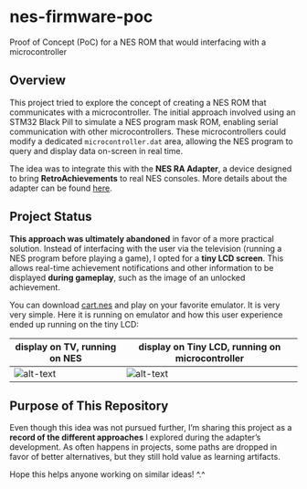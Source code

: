 # nes-firmware-poc
Proof of Concept (PoC) for a NES ROM that would interfacing with a microcontroller

## Overview
This project tried to explore the concept of creating a NES ROM that communicates with a microcontroller. The initial approach involved using an STM32 Black Pill to simulate a NES program mask ROM, enabling serial communication with other microcontrollers. These microcontrollers could modify a dedicated `microcontroller.dat` area, allowing the NES program to query and display data on-screen in real time.

The idea was to integrate this with the **NES RA Adapter**, a device designed to bring **RetroAchievements** to real NES consoles. More details about the adapter can be found [here](https://retroachievements.org/viewtopic.php?t=29198).

## Project Status
**This approach was ultimately abandoned** in favor of a more practical solution. Instead of interfacing with the user via the television (running a NES program before playing a game), I opted for a **tiny LCD screen**. This allows real-time achievement notifications and other information to be displayed **during gameplay**, such as the image of an unlocked achievement.

You can download [cart.nes](https://github.com/odelot/nes-firmware-poc/blob/main/cart.nes) and play on your favorite emulator. It is very very simple. Here it is running on emulator and how this user experience ended up running on the tiny LCD:

|  display on TV, running on NES | display on Tiny LCD, running on microcontroller |
| ------------- | ------------- |
| ![alt-text](https://github.com/odelot/nes-firmware-poc/blob/main/images/telaNes.gif)  | ![alt-text](https://github.com/odelot/nes-firmware-poc/blob/main/images/telaAdapter.gif)  |

## Purpose of This Repository
Even though this idea was not pursued further, I’m sharing this project as a **record of the different approaches** I explored during the adapter’s development. As often happens in projects, some paths are dropped in favor of better alternatives, but they still hold value as learning artifacts.

Hope this helps anyone working on similar ideas! ^.^
